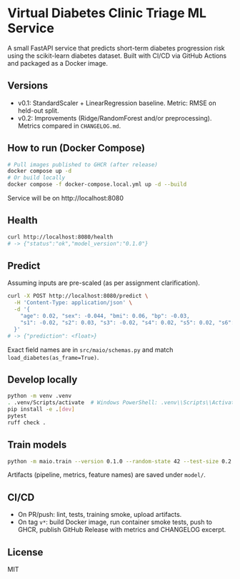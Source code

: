 # Virtual Diabetes Clinic Triage ML Service

A small FastAPI service that predicts short-term diabetes progression risk using the scikit-learn diabetes dataset. Built with CI/CD via GitHub Actions and packaged as a Docker image.

## Versions
- v0.1: StandardScaler + LinearRegression baseline. Metric: RMSE on held-out split.
- v0.2: Improvements (Ridge/RandomForest and/or preprocessing). Metrics compared in `CHANGELOG.md`.

## How to run (Docker Compose)
```bash
# Pull images published to GHCR (after release)
docker compose up -d
# Or build locally
docker compose -f docker-compose.local.yml up -d --build
```

Service will be on http://localhost:8080

## Health
```bash
curl http://localhost:8080/health
# -> {"status":"ok","model_version":"0.1.0"}
```

## Predict
Assuming inputs are pre-scaled (as per assignment clarification).
```bash
curl -X POST http://localhost:8080/predict \
  -H 'Content-Type: application/json' \
  -d '{
    "age": 0.02, "sex": -0.044, "bmi": 0.06, "bp": -0.03,
    "s1": -0.02, "s2": 0.03, "s3": -0.02, "s4": 0.02, "s5": 0.02, "s6": -0.001
  }'
# -> {"prediction": <float>}
```

Exact field names are in `src/maio/schemas.py` and match `load_diabetes(as_frame=True)`.

## Develop locally
```bash
python -m venv .venv
. .venv/Scripts/activate  # Windows PowerShell: .venv\\Scripts\\Activate.ps1
pip install -e .[dev]
pytest
ruff check .
```

## Train models
```bash
python -m maio.train --version 0.1.0 --random-state 42 --test-size 0.2 --out-dir model
```
Artifacts (pipeline, metrics, feature names) are saved under `model/`.

## CI/CD
- On PR/push: lint, tests, training smoke, upload artifacts.
- On tag `v*`: build Docker image, run container smoke tests, push to GHCR, publish GitHub Release with metrics and CHANGELOG excerpt.

## License
MIT

